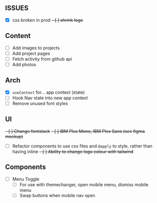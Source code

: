 ## ISSUES

- [x] css broken in prod
      ~~- [ ] shrink logo~~

## Content

- [ ] Add images to projects
- [ ] Add project pages
- [ ] Fetch activity from github api
- [ ] Add photos

## Arch

- [x] `useContext` for... app context (state)
- [ ] Hook Nav state into new app context
- [ ] Remove unused font styles

## UI

~~- [ ] Change fontstack~~
~~- [ ] IBM Plex Mono, IBM Plex Sans (see figma mockup)~~

- [ ] Refactor components to use css files and `@apply` to style, rather than having inline
      ~~- [ ] Ability to change logo colour with tailwind~~

## Components

- [ ] Menu Toggle
  - [ ] For use with themechanger, open mobile menu, dismiss mobile menu
  - [ ] Swap buttons when mobile nav open
